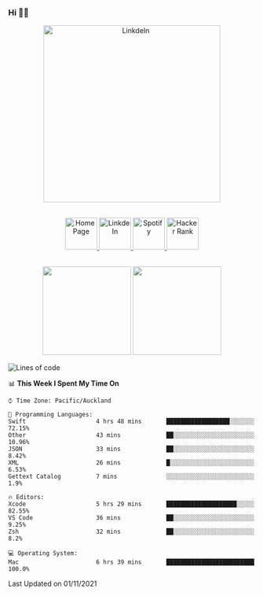 ### Hi 👋🏻
<p align="center">
 <img alt="LinkdeIn" width="360px" src="https://media.giphy.com/media/fbyGEE9mlqDyE/giphy.gif?cid=ecf05e479e3sjlimgnu6742uu0i3fsxrozdeiq7ngv5qowed&rid=giphy.gif&ct=g" />
</p>

<p align="center">
<br/>
<a href="https://liguo.jiao.co.nz">
  <img alt="Home Page" width="65px" src="https://image.flaticon.com/icons/svg/725/725322.svg" />
</a>
<a href="https://www.linkedin.com/in/liguojiaouc">
  <img alt="LinkdeIn" width="65px" src="https://image.flaticon.com/icons/svg/725/725337.svg" />
</a>
<a href="https://open.spotify.com/user/1233857145?si=96fbba946f584236">
  <img alt="Spotify" width="65px" src="https://image.flaticon.com/icons/svg/725/725281.svg" />
</a>
<a href="https://www.hackerrank.com/iceman201">
  <img alt="Hacker Rank" width="65px" src="https://upload.wikimedia.org/wikipedia/commons/4/40/HackerRank_Icon-1000px.png" />
</a>
</p>

<p align="center">
<br/>
<img height="180px" src="https://github-readme-stats.vercel.app/api/top-langs/?username=iceman201&show_icons=true&layout=compact&theme=onedark&hide_border=true"/>
<img height="180px" src="https://github-readme-stats.vercel.app/api?username=iceman201&show_icons=true&count_private=true&theme=onedark&include_all_commits=true&hide_border=true"/>
</p>

<!--START_SECTION:waka-->
![Lines of code](https://img.shields.io/badge/From%20Hello%20World%20I%27ve%20Written-1.5%20million%20lines%20of%20code-blue)

📊 **This Week I Spent My Time On** 

```text
⌚︎ Time Zone: Pacific/Auckland

💬 Programming Languages: 
Swift                    4 hrs 48 mins       ██████████████████░░░░░░░   72.15% 
Other                    43 mins             ██░░░░░░░░░░░░░░░░░░░░░░░   10.96% 
JSON                     33 mins             ██░░░░░░░░░░░░░░░░░░░░░░░   8.42% 
XML                      26 mins             █░░░░░░░░░░░░░░░░░░░░░░░░   6.53% 
Gettext Catalog          7 mins              ░░░░░░░░░░░░░░░░░░░░░░░░░   1.9%

🔥 Editors: 
Xcode                    5 hrs 29 mins       ████████████████████░░░░░   82.55% 
VS Code                  36 mins             ██░░░░░░░░░░░░░░░░░░░░░░░   9.25% 
Zsh                      32 mins             ██░░░░░░░░░░░░░░░░░░░░░░░   8.2%

💻 Operating System: 
Mac                      6 hrs 39 mins       █████████████████████████   100.0%

```


 Last Updated on 01/11/2021
<!--END_SECTION:waka-->

<!--
**iceman201/iceman201** is a ✨ _special_ ✨ repository because its `README.md` (this file) appears on your GitHub profile.

Here are some ideas to get you started:

- 🔭 I’m currently working on ...
- 🌱 I’m currently learning ...
- 👯 I’m looking to collaborate on ...
- 🤔 I’m looking for help with ...
- 💬 Ask me about ...
- 📫 How to reach me: ...
- 😄 Pronouns: ...
- ⚡ Fun fact: ...
-->
